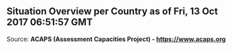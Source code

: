 ## Situation Overview per Country as of Fri, 13 Oct 2017 06:51:57 GMT

Source: **ACAPS (Assessment Capacities Project) - https://www.acaps.org**